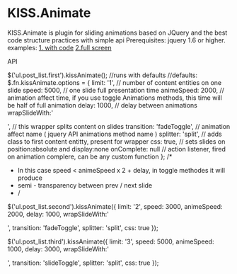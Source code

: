 KISS.Animate
============

KISS.Animate is plugin for sliding animations based on JQuery and the best code structure practices with simple api 
Prerequisites: jquery 1.6 or higher.
examples:
<a href="http://jsfiddle.net/daogurtsov/8cGsq/14/">1. with code</a>
<a href="http://jsfiddle.net/daogurtsov/8cGsq/14/embedded/result/">2.full screen</a>

API

$('ul.post_list.first').kissAnimate(); //runs with defaults
//defaults:
$.fn.kissAnimate.options = {
        limit: '1', // number of content entities on one slide
        speed: 5000, // one slide full presentation time
        animeSpeed: 2000, // animation affect time, if you use toggle Animations methods, this time will be half of full animation
        delay: 1000, // delay between animations
        wrapSlideWith:'<div class="animate-wrapper"></div>', // this wrapper splits content on slides
        transition: 'fadeToggle', // animation affect name ( jquery API animations method name )
        splitter: 'split', // adds class to first content entitty, present for wrapper
        css: true, // sets slides on position:absolute and display:none
        onComplete: null // action listener, fired on animation complere, can be any custom function
    };
/*
* In this case speed < animeSpeed x 2 + delay, in toggle methodes it will produce 
* semi - transparency between prev / next slide
* /

$('ul.post_list.second').kissAnimate({
   limit: '2',
   speed: 3000,
   animeSpeed: 2000,
   delay: 1000,
   wrapSlideWith:'<div class="animate-wrapper"></div>',
   transition: 'fadeToggle',
   splitter: 'split',
   css: true
});

$('ul.post_list.third').kissAnimate({
   limit: '3',
   speed: 5000,
   animeSpeed: 1000,
   delay: 3000,
   wrapSlideWith:'<div class="animate-wrapper"></div>',
   transition: 'slideToggle',
   splitter: 'split',
   css: true
});

